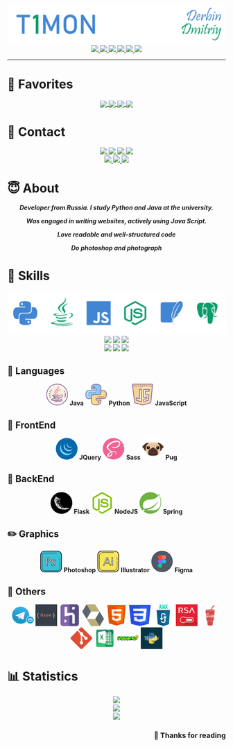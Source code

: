 <!-- CATCH YOU! MY LITTLE RESEARCHER 😉 -->

<img src='pics/nick.png'/>

<div align="center">
    <a href="#-favorites">
        <img src="https://img.shields.io/badge/-FAVORITES-0a9c6d?style=for-the-badge">
    </a> <a href="#-contact">
        <img src="https://img.shields.io/badge/-CONTACT-4186d3?style=for-the-badge">
    </a> <a href="#-about">
        <img src="https://img.shields.io/badge/-ABOUT-0a9c6d?style=for-the-badge">
    </a> <a href="#-skills">
        <img src="https://img.shields.io/badge/-SKILLS-4186d3?style=for-the-badge">
    </a> <a href="#-statistics">
        <img src="https://img.shields.io/badge/-STATISTICS-0a9c6d?style=for-the-badge">
    </a> <a href="#--thanks-for-reading-">
        <img src="https://img.shields.io/badge/-THANKS-4186d3?style=for-the-badge">
    </a>
</div>

------------------------------------------------------------------------------

# 🌟 Favorites

<div align="center">
    <a href="https://github.com/T1GIT/Time-Manager">
      <img align="center" src="https://github-readme-stats.vercel.app/api/pin/?username=T1GIT&repo=Time-Manager&theme=midnight-purple&hide_border=true" />
    </a>
    <a href="https://github.com/T1GIT/Weather_bot">
      <img align="center" src="https://github-readme-stats.vercel.app/api/pin/?username=T1GIT&repo=Weather_Bot&theme=midnight-purple&hide_border=true" />
    </a>
    <a href="https://github.com/T1GIT/SeaBattle">
      <img align="center" src="https://github-readme-stats.vercel.app/api/pin/?username=T1GIT&repo=SeaBattle&theme=midnight-purple&hide_border=true" />
    </a>
    <a href="https://github.com/T1GIT/Mini_games">
      <img align="center" src="https://github-readme-stats.vercel.app/api/pin/?username=T1GIT&repo=Mini_games&theme=midnight-purple&hide_border=true" />
    </a>
</div>



# 🔎 Contact

<div align="center">
    <div>
        <a href="https://vk.com/T1MONVK/">
            <img src="https://img.shields.io/badge/-T1MONVK-blue?style=for-the-badge&logo=vk&logoColor=white">
        </a> <a href="https://www.instagram.com/_beauty_is_a_duty_/">
            <img src="https://img.shields.io/badge/-__BEAUTY__IS__A__DUTY__-C13584?style=for-the-badge&logo=instagram&logoColor=white">
        </a> <a href="https://t.me/T1TELGRAM">
            <img src="https://img.shields.io/badge/-T1TELEGRAM-0088cc?style=for-the-badge&logo=telegram&logoColor=white">
        </a> <a href="https://www.twitch.tv/t1montwitch">
            <img src="https://img.shields.io/badge/-T1MONTWITCH-6441a5?style=for-the-badge&logo=twitch&logoColor=white">
        </a>
    </div>
    <div>
        <a href="+79821207355">
            <img src="https://img.shields.io/badge/-+7(982)%20120%2073%2055-075e54?style=for-the-badge&logo=whatsapp&logoColor=white">
        </a> <a href="mailto:derbindima5@gmail.com">
            <img src="https://img.shields.io/badge/-derbindima5@gmail.com-c14438?style=for-the-badge&logo=Gmail&logoColor=white">
        </a> <a href="https://github.com/T1GIT/">
            <img src="https://img.shields.io/badge/-T1GIT-grey?style=for-the-badge&logo=github&logoColor=white">
        </a>
    </div>
</div>


# 😇 About

<div align="center">
    <b><i>
        <p>Developer from Russia. I study Python and Java at the university.</p>
        <p>Was engaged in writing websites, actively using Java Script.</p>
        <p>Love readable and well-structured code</p>
        <p>Do photoshop and photograph</p>
    </i></b>
</div>

# 💪 Skills

<img src='pics/langs.png' alt="Skills"/>

<div align="center">
    <div>
        <img src="https://img.shields.io/badge/IDE-PyCharm-informational?style=for-the-badge&logo=pycharm&logoColor=4186d3&color=0a9c6d">
        <img src="https://img.shields.io/badge/IDE-IntelliJ-informational?style=for-the-badge&logo=intellij-idea&logoColor=4186d3&color=0a9c6d">
        <img src="https://img.shields.io/badge/IDE-WebStorm-informational?style=for-the-badge&logo=webstorm&logoColor=4186d3&color=0a9c6d">
    </div>
    <div>
        <img src="https://img.shields.io/badge/OS-Windows%2010-informational?style=for-the-badge&logo=windows&logoColor=4186d3&color=0a9c6d">
        <img src="https://img.shields.io/badge/OS-Ubuntu-informational?style=for-the-badge&logo=ubuntu&logoColor=4186d3&color=0a9c6d">
        <img src="https://img.shields.io/badge/OS-Mint-informational?style=for-the-badge&logo=linux&logoColor=4186d3&color=0a9c6d">
    </div>
</div>


## 👅 Languages

<div align="center">
    <img src='icons/skills/java.png' width="50" height="50"/> 
    <b>Java</b>
    <img src='icons/skills/python.png' width="50" height="50"/> 
    <b>Python</b>
    <img src='icons/skills/js.png' width="50" height="50"/>
    <b>JavaScript</b>
</div>


## 👀 FrontEnd

<div align="center">
    <img src='icons/skills/jquery.png' width="50" height="50"/> 
    <b>JQuery</b>
    <img src='icons/skills/sass.png' width="50" height="50"/> 
    <b>Sass</b>
    <img src='icons/skills/pug.svg' width="50" height="50"/>
    <b>Pug</b>
</div>


## 📡 BackEnd

<div align="center">
    <img src='icons/skills/flasks.png' width="50" height="50"/> 
    <b>Flask</b>
    <img src='icons/skills/nodejs.png' width="50" height="50"/> 
    <b>NodeJS</b>
    <img src='icons/skills/spring.png' width="50" height="50"/> 
    <b>Spring</b>
</div>


## ✏️ Graphics

<div align="center">
    <img src='icons/skills/ps.png' width="50" height="50"/> 
    <b>Photoshop</b>
    <img src='icons/skills/ai.png' width="50" height="50"/> 
    <b>Illustrator</b>
    <img src='icons/skills/figma.png' width="50" height="50"/> 
    <b>Figma</b>
</div>


## 📜 Others

<div align="center">
    <img src='icons/other/bot.png' width="50" height="50"/>
    <img src='icons/other/gson.png' width="50" height="50"/>
    <img src='icons/other/heroku.png' width="50" height="50"/>
    <img src='icons/other/hibernate.png' width="50" height="50"/>
    <img src='icons/other/html.png' width="50" height="50"/>
    <img src='icons/other/css.png' width="50" height="50"/>
    <img src='icons/other/ajax.png' width="50" height="50"/>
    <img src='icons/other/rsa.jpg' width="50" height="50"/>
    <img src='icons/other/gulp.png' width="50" height="50"/>
    <img src='icons/other/git.svg' width="50" height="50"/>
    <img src='icons/other/vba.png' width="50" height="50"/>
    <img src='icons/other/pygame.png' width="50" height="50"/>
    <img src='icons/other/tkinter.png' width="50" height="50"/>
</div>


# 📊 Statistics

<div align="center">
    <img src="https://github-readme-streak-stats.herokuapp.com/?user=T1GIT&theme=material-palenight&hide_border=true"/>
</div>

<div align="center">
    <img src="https://github-readme-stats.vercel.app/api?username=T1GIT&show_icons=true&theme=material-palenight&hide=issues,contribs&include_all_commits=true&custom_title=GitHub%20Statistics&hide_border=true"/>
</div> 

<div align="center">
    <img src="https://github-readme-stats.vercel.app/api/top-langs/?username=T1GIT&exclude_repo=Player&theme=material-palenight&layout=compact&langs_count=4&custom_title=Favorite%20Languages&hide_border=true"/>
</div> 

<h3 align="right"> 💜 Thanks for reading </h3>
